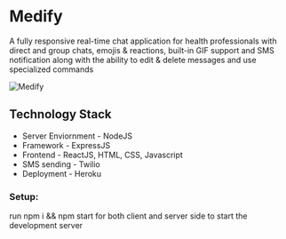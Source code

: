 
# Medify

A fully responsive real-time chat application for health professionals with direct and group chats, emojis & reactions, built-in GIF support and SMS notification along with the ability to edit & delete messages and use specialized commands

![Medify]()   
 ## Technology Stack
- Server Enviornment - NodeJS
- Framework - ExpressJS
- Frontend - ReactJS, HTML, CSS, Javascript
- SMS sending - Twilio
- Deployment - Heroku

### Setup:
run npm i && npm start for both client and server side to start the development server
